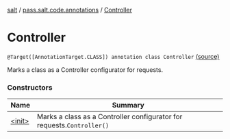 [salt](../../index.md) / [pass.salt.code.annotations](../index.md) / [Controller](./index.md)

# Controller

`@Target([AnnotationTarget.CLASS]) annotation class Controller` [(source)](https://github.com/kurbaniec-tgm/salt/tree/master/code/annotations/AnnoController.kt#L9)

Marks a class as a Controller configurator for requests.

### Constructors

| Name | Summary |
|---|---|
| [&lt;init&gt;](-init-.md) | Marks a class as a Controller configurator for requests.`Controller()` |
